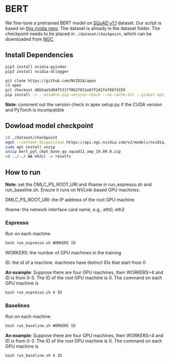 # BERT
We fine-tune a pretrained BERT model on [SQuAD v1.1](https://rajpurkar.github.io/SQuAD-explorer/) dataset. Our script is based on [this nvidia repo](https://github.com/NVIDIA/DeepLearningExamples/tree/master/PyTorch/LanguageModeling/BERT). 
The dataset is already in the dataset folder. 
The checkpoint needs to be placed in `./dataset/checkpoint`, which can be downloaded from [NGC](https://ngc.nvidia.com/catalog/models/nvidia:bert_pyt_ckpt_large_qa_squad11_amp/files).


## Install Dependencies
```bash
pip3 install nvidia-pyindex
pip3 install nvidia-dllogger 

git clone https://github.com/NVIDIA/apex
cd apex
git checkout d6b5ae5d04f531ff862f651e67f241fef88fd159
pip install -v --disable-pip-version-check --no-cache-dir --global-option="--cpp_ext" --global-option="--cuda_ext" ./
```
**Note**: comment out the version check in apex setup.py if the CUDA version and PyTorch is incompatible

## Dowload model checkpoint
```bash
cd ./dataset/checkpoint
wget --content-disposition https://api.ngc.nvidia.com/v2/models/nvidia/bert_pyt_ckpt_base_qa_squad11_amp/versions/19.09.0/zip -O bert_pyt_ckpt_base_qa_squad11_amp_19.09.0.zip
sudo apt install unzip
unzip bert_pyt_ckpt_base_qa_squad11_amp_19.09.0.zip
cd ../../ && mkdir -p results
```

## How to run
**Note**: set the DMLC_PS_ROOT_URI and ifname in run_espresso.sh and run_baseline.sh.
Ensure it runs on NVLink-based GPU machines.

DMLC_PS_ROOT_URI: the IP address of the root GPU machine

ifname: the network interface card name, e.g., eth0, eth2

### Espresso
Run on each machine
```bash
bash run_espresso.sh WORKERS ID
```
WORKERS: the number of GPU machines in the training

ID: the id of a machine. machines have distinct IDs that start from 0

**An example**:
Suppose there are four GPU machines, then WORKERS=4 and ID is from 0-3. 
The ID of the root GPU machine is 0.
The command on each GPU machine is
```bash
bash run_espresso.sh 4 ID
```


### Baselines
Run on each machine
```bash
bash run_baseline.sh WORKERS ID
``` 

**An example**:
Suppose there are four GPU machines, then WORKERS=4 and ID is from 0-3. 
The ID of the root GPU machine is 0.
The command on each GPU machine is
```bash
bash run_baseline.sh 4 ID
```

